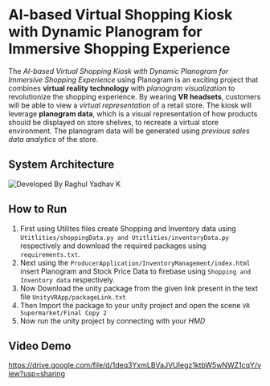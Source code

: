 # **AI-based Virtual Shopping Kiosk with Dynamic Planogram for Immersive Shopping Experience**

The *AI-based Virtual Shopping Kiosk with Dynamic Planogram for Immersive Shopping Experience* using Planogram is an exciting project that combines **virtual reality technology** with *planogram visualization* to revolutionize the shopping experience. By wearing **VR headsets**, customers will be able to view a *virtual representation* of a retail store. The kiosk will leverage **planogram data**, which is a visual representation of how products should be displayed on store shelves, to recreate a virtual store environment. The planogram data will be generated using *previous sales data analytics* of the store.

## System Architecture

![Developed By Raghul Yadhav K](https://github.com/raghulkrishna03503/XR-Based-Shopping-Kiosk-using-Planogram/assets/108167463/b2b791f8-2f96-414b-b434-f110e790d3dd)


## How to Run
1. First using Utilites files create Shopping and Inventory data using `Utitlities/shoppingData.py and Utitlities/inventoryData.py` respectively and download the required packages using `requirements.txt`.
2. Next using the `ProducerApplication/InventoryManagement/index.html` insert Planogram and Stock Price Data to firebase using `Shopping and Inventory data` respectively.
3. Now Download the unity package from the given link present in the text file `UnityVRApp/packageLink.txt`
4. Then Import the package to your unity project and open the scene `VR Supermarket/Final Copy 2`
5. Now run the unity project by connecting with your *HMD*

## Video Demo

https://drive.google.com/file/d/1deq3YxmLBVaJVUIegz1ktbW5wNWZ1cqY/view?usp=sharing
